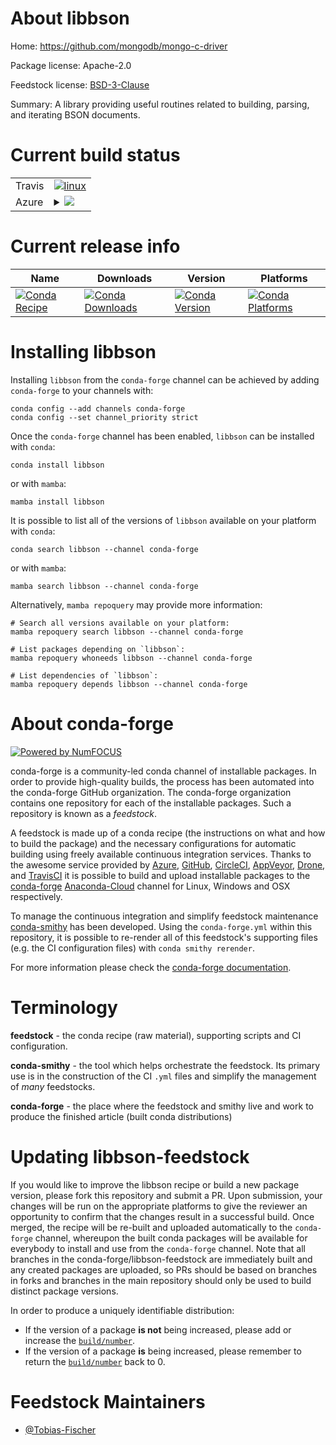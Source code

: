 About libbson
=============

Home: https://github.com/mongodb/mongo-c-driver

Package license: Apache-2.0

Feedstock license: [BSD-3-Clause](https://github.com/conda-forge/libbson-feedstock/blob/main/LICENSE.txt)

Summary: A library providing useful routines related to building, parsing, and iterating BSON documents.

Current build status
====================


<table><tr>
    <td>Travis</td>
    <td>
      <a href="https://app.travis-ci.com/conda-forge/libbson-feedstock">
        <img alt="linux" src="https://img.shields.io/travis/com/conda-forge/libbson-feedstock/main.svg?label=Linux">
      </a>
    </td>
  </tr>
    
  <tr>
    <td>Azure</td>
    <td>
      <details>
        <summary>
          <a href="https://dev.azure.com/conda-forge/feedstock-builds/_build/latest?definitionId=13619&branchName=main">
            <img src="https://dev.azure.com/conda-forge/feedstock-builds/_apis/build/status/libbson-feedstock?branchName=main">
          </a>
        </summary>
        <table>
          <thead><tr><th>Variant</th><th>Status</th></tr></thead>
          <tbody><tr>
              <td>linux_64</td>
              <td>
                <a href="https://dev.azure.com/conda-forge/feedstock-builds/_build/latest?definitionId=13619&branchName=main">
                  <img src="https://dev.azure.com/conda-forge/feedstock-builds/_apis/build/status/libbson-feedstock?branchName=main&jobName=linux&configuration=linux%20linux_64_" alt="variant">
                </a>
              </td>
            </tr><tr>
              <td>linux_aarch64</td>
              <td>
                <a href="https://dev.azure.com/conda-forge/feedstock-builds/_build/latest?definitionId=13619&branchName=main">
                  <img src="https://dev.azure.com/conda-forge/feedstock-builds/_apis/build/status/libbson-feedstock?branchName=main&jobName=linux&configuration=linux%20linux_aarch64_" alt="variant">
                </a>
              </td>
            </tr><tr>
              <td>linux_ppc64le</td>
              <td>
                <a href="https://dev.azure.com/conda-forge/feedstock-builds/_build/latest?definitionId=13619&branchName=main">
                  <img src="https://dev.azure.com/conda-forge/feedstock-builds/_apis/build/status/libbson-feedstock?branchName=main&jobName=linux&configuration=linux%20linux_ppc64le_" alt="variant">
                </a>
              </td>
            </tr><tr>
              <td>osx_64</td>
              <td>
                <a href="https://dev.azure.com/conda-forge/feedstock-builds/_build/latest?definitionId=13619&branchName=main">
                  <img src="https://dev.azure.com/conda-forge/feedstock-builds/_apis/build/status/libbson-feedstock?branchName=main&jobName=osx&configuration=osx%20osx_64_" alt="variant">
                </a>
              </td>
            </tr><tr>
              <td>win_64</td>
              <td>
                <a href="https://dev.azure.com/conda-forge/feedstock-builds/_build/latest?definitionId=13619&branchName=main">
                  <img src="https://dev.azure.com/conda-forge/feedstock-builds/_apis/build/status/libbson-feedstock?branchName=main&jobName=win&configuration=win%20win_64_" alt="variant">
                </a>
              </td>
            </tr>
          </tbody>
        </table>
      </details>
    </td>
  </tr>
</table>

Current release info
====================

| Name | Downloads | Version | Platforms |
| --- | --- | --- | --- |
| [![Conda Recipe](https://img.shields.io/badge/recipe-libbson-green.svg)](https://anaconda.org/conda-forge/libbson) | [![Conda Downloads](https://img.shields.io/conda/dn/conda-forge/libbson.svg)](https://anaconda.org/conda-forge/libbson) | [![Conda Version](https://img.shields.io/conda/vn/conda-forge/libbson.svg)](https://anaconda.org/conda-forge/libbson) | [![Conda Platforms](https://img.shields.io/conda/pn/conda-forge/libbson.svg)](https://anaconda.org/conda-forge/libbson) |

Installing libbson
==================

Installing `libbson` from the `conda-forge` channel can be achieved by adding `conda-forge` to your channels with:

```
conda config --add channels conda-forge
conda config --set channel_priority strict
```

Once the `conda-forge` channel has been enabled, `libbson` can be installed with `conda`:

```
conda install libbson
```

or with `mamba`:

```
mamba install libbson
```

It is possible to list all of the versions of `libbson` available on your platform with `conda`:

```
conda search libbson --channel conda-forge
```

or with `mamba`:

```
mamba search libbson --channel conda-forge
```

Alternatively, `mamba repoquery` may provide more information:

```
# Search all versions available on your platform:
mamba repoquery search libbson --channel conda-forge

# List packages depending on `libbson`:
mamba repoquery whoneeds libbson --channel conda-forge

# List dependencies of `libbson`:
mamba repoquery depends libbson --channel conda-forge
```


About conda-forge
=================

[![Powered by
NumFOCUS](https://img.shields.io/badge/powered%20by-NumFOCUS-orange.svg?style=flat&colorA=E1523D&colorB=007D8A)](https://numfocus.org)

conda-forge is a community-led conda channel of installable packages.
In order to provide high-quality builds, the process has been automated into the
conda-forge GitHub organization. The conda-forge organization contains one repository
for each of the installable packages. Such a repository is known as a *feedstock*.

A feedstock is made up of a conda recipe (the instructions on what and how to build
the package) and the necessary configurations for automatic building using freely
available continuous integration services. Thanks to the awesome service provided by
[Azure](https://azure.microsoft.com/en-us/services/devops/), [GitHub](https://github.com/),
[CircleCI](https://circleci.com/), [AppVeyor](https://www.appveyor.com/),
[Drone](https://cloud.drone.io/welcome), and [TravisCI](https://travis-ci.com/)
it is possible to build and upload installable packages to the
[conda-forge](https://anaconda.org/conda-forge) [Anaconda-Cloud](https://anaconda.org/)
channel for Linux, Windows and OSX respectively.

To manage the continuous integration and simplify feedstock maintenance
[conda-smithy](https://github.com/conda-forge/conda-smithy) has been developed.
Using the ``conda-forge.yml`` within this repository, it is possible to re-render all of
this feedstock's supporting files (e.g. the CI configuration files) with ``conda smithy rerender``.

For more information please check the [conda-forge documentation](https://conda-forge.org/docs/).

Terminology
===========

**feedstock** - the conda recipe (raw material), supporting scripts and CI configuration.

**conda-smithy** - the tool which helps orchestrate the feedstock.
                   Its primary use is in the construction of the CI ``.yml`` files
                   and simplify the management of *many* feedstocks.

**conda-forge** - the place where the feedstock and smithy live and work to
                  produce the finished article (built conda distributions)


Updating libbson-feedstock
==========================

If you would like to improve the libbson recipe or build a new
package version, please fork this repository and submit a PR. Upon submission,
your changes will be run on the appropriate platforms to give the reviewer an
opportunity to confirm that the changes result in a successful build. Once
merged, the recipe will be re-built and uploaded automatically to the
`conda-forge` channel, whereupon the built conda packages will be available for
everybody to install and use from the `conda-forge` channel.
Note that all branches in the conda-forge/libbson-feedstock are
immediately built and any created packages are uploaded, so PRs should be based
on branches in forks and branches in the main repository should only be used to
build distinct package versions.

In order to produce a uniquely identifiable distribution:
 * If the version of a package **is not** being increased, please add or increase
   the [``build/number``](https://docs.conda.io/projects/conda-build/en/latest/resources/define-metadata.html#build-number-and-string).
 * If the version of a package **is** being increased, please remember to return
   the [``build/number``](https://docs.conda.io/projects/conda-build/en/latest/resources/define-metadata.html#build-number-and-string)
   back to 0.

Feedstock Maintainers
=====================

* [@Tobias-Fischer](https://github.com/Tobias-Fischer/)

